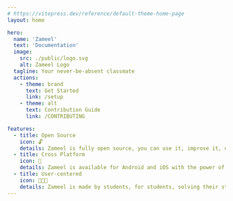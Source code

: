 ```yaml
---
# https://vitepress.dev/reference/default-theme-home-page
layout: home

hero:
  name: 'Zameel'
  text: 'Documentation'
  image:
    src: ./public/logo.svg
    alt: Zameel Logo
  tagline: Your never-be-absent classmate
  actions:
    - theme: brand
      text: Get Started
      link: /setup
    - theme: alt
      text: Contribution Guide
      link: /CONTRIBUTING

features:
  - title: Open Source
    icon: 🔓
    details: Zameel is fully open source, you can use it, improve it, or make your own from it.
  - title: Cross Platform
    icon: 📱
    details: Zameel is available for Android and iOS with the power of Capacitor.
  - title: User-centered
    icon: 👩🏻‍🎓
    details: Zameel is made by students, for students, solving their studying-related problems!
---
```

